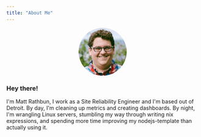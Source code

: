```yaml
---
title: "About Me"
---
```


<img src="me.jpeg" alt="Me" style="display:block; margin-left:auto; margin-right:auto; width:25%; object-fit:cover; border-radius:50%;"/>

### Hey there!

I'm Matt Rathbun, I work as a Site Reliability Engineer and I'm based out of Detroit. By day, I'm cleaning up metrics and creating dashboards. By night, I'm wrangling Linux servers, stumbling my way through writing nix expressions, and spending more time improving my nodejs-template than actually using it.
